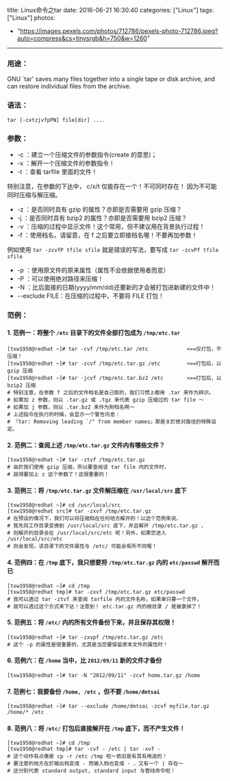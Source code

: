 title: Linux命令之tar
date: 2016-06-21 16:30:40
categories: ["Linux"]
tags: ["Linux"]
photos:
  - "https://images.pexels.com/photos/712786/pexels-photo-712786.jpeg?auto=compress&cs=tinysrgb&h=750&w=1260"
---
### 用途：

>
GNU `tar' saves many files together into a single tape or disk archive, and can restore individual files from the archive.

### 语法：
```
tar [-cxtzjvfpPN] file[dir] ....
```

### 参数：

* -c ：建立一个压缩文件的参数指令(create 的意思)；
* -x ：解开一个压缩文件的参数指令！
* -t ：查看 tarfile 里面的文件！

特别注意，在参数的下达中， c/x/t 仅能存在一个！不可同时存在！ 因为不可能同时压缩与解压缩。

* -z ：是否同时具有 gzip 的属性？亦即是否需要用 gzip 压缩？
* -j ：是否同时具有 bzip2 的属性？亦即是否需要用 bzip2 压缩？
* -v ：压缩的过程中显示文件！这个常用，但不建议用在背景执行过程！
* -f ：使用档名，请留意，在 f 之后要立即接档名喔！不要再加参数！

例如使用 `tar -zcvfP tfile sfile` 就是错误的写法，要写成 `tar -zcvPf tfile sfile`

* -p ：使用原文件的原来属性（属性不会依据使用者而变）
* -P ：可以使用绝对路径来压缩！
* -N ：比后面接的日期(yyyy/mm/dd)还要新的才会被打包进新建的文件中！
* --exclude FILE：在压缩的过程中，不要将 FILE 打包！

<!--more-->
### 范例：

#### 1. 范例一：将整个 `/etc` 目录下的文件全部打包成为 `/tmp/etc.tar`

```
[txw1958@redhat ~]# tar -cvf /tmp/etc.tar /etc      　　　　<==仅打包，不压缩！
[txw1958@redhat ~]# tar -zcvf /tmp/etc.tar.gz /etc  　　　　<==打包后，以 gzip 压缩
[txw1958@redhat ~]# tar -jcvf /tmp/etc.tar.bz2 /etc　　　　 <==打包后，以 bzip2 压缩
# 特别注意，在参数 f 之后的文件档名是自己取的，我们习惯上都用 .tar 来作为辨识。
# 如果加 z 参数，则以 .tar.gz 或 .tgz 来代表 gzip 压缩过的 tar file ～
# 如果加 j 参数，则以 .tar.bz2 来作为附档名啊～
# 上述指令在执行的时候，会显示一个警告讯息：
# 『tar: Removing leading `/" from member names』那是关於绝对路径的特殊设定。
```

#### 2. 范例二：查阅上述 `/tmp/etc.tar.gz` 文件内有哪些文件？

```
[txw1958@redhat ~]# tar -ztvf /tmp/etc.tar.gz
# 由於我们使用 gzip 压缩，所以要查阅该 tar file 内的文件时，
# 就得要加上 z 这个参数了！这很重要的！
```

#### 3. 范例三：将 `/tmp/etc.tar.gz` 文件解压缩在 `/usr/local/src` 底下

```
[txw1958@redhat ~]# cd /usr/local/src
[txw1958@redhat src]# tar -zxvf /tmp/etc.tar.gz
# 在预设的情况下，我们可以将压缩档在任何地方解开的！以这个范例来说，
# 我先将工作目录变换到 /usr/local/src 底下，并且解开 /tmp/etc.tar.gz ，
# 则解开的目录会在 /usr/local/src/etc 呢！另外，如果您进入 /usr/local/src/etc
# 则会发现，该目录下的文件属性与 /etc/ 可能会有所不同喔！
```

#### 4. 范例四：在 `/tmp` 底下，我只想要将 `/tmp/etc.tar.gz` 内的 `etc/passwd` 解开而已

```
[txw1958@redhat ~]# cd /tmp
[txw1958@redhat tmp]# tar -zxvf /tmp/etc.tar.gz etc/passwd
# 我可以透过 tar -ztvf 来查阅 tarfile 内的文件名称，如果单只要一个文件，
# 就可以透过这个方式来下达！注意到！ etc.tar.gz 内的根目录 / 是被拿掉了！
```

#### 5. 范例五：将 `/etc/` 内的所有文件备份下来，并且保存其权限！

```
[txw1958@redhat ~]# tar -zxvpf /tmp/etc.tar.gz /etc
# 这个 -p 的属性是很重要的，尤其是当您要保留原本文件的属性时！
```

#### 6. 范例六：在 `/home` 当中，比 `2012/09/11` 新的文件才备份

```
[txw1958@redhat ~]# tar -N "2012/09/11" -zcvf home.tar.gz /home
```

#### 7. 范例七：我要备份 `/home, /etc` ，但不要 `/home/dmtsai`

```
[txw1958@redhat ~]# tar --exclude /home/dmtsai -zcvf myfile.tar.gz /home/* /etc
```

#### 8. 范例八：将 `/etc/` 打包后直接解开在 `/tmp` 底下，而不产生文件！

```
[txw1958@redhat ~]# cd /tmp
[txw1958@redhat tmp]# tar -cvf - /etc | tar -xvf -
# 这个动作有点像是 cp -r /etc /tmp 啦～依旧是有其有用途的！
# 要注意的地方在於输出档变成 - 而输入档也变成 - ，又有一个 | 存在～
# 这分别代表 standard output, standard input 与管线命令啦！
```
